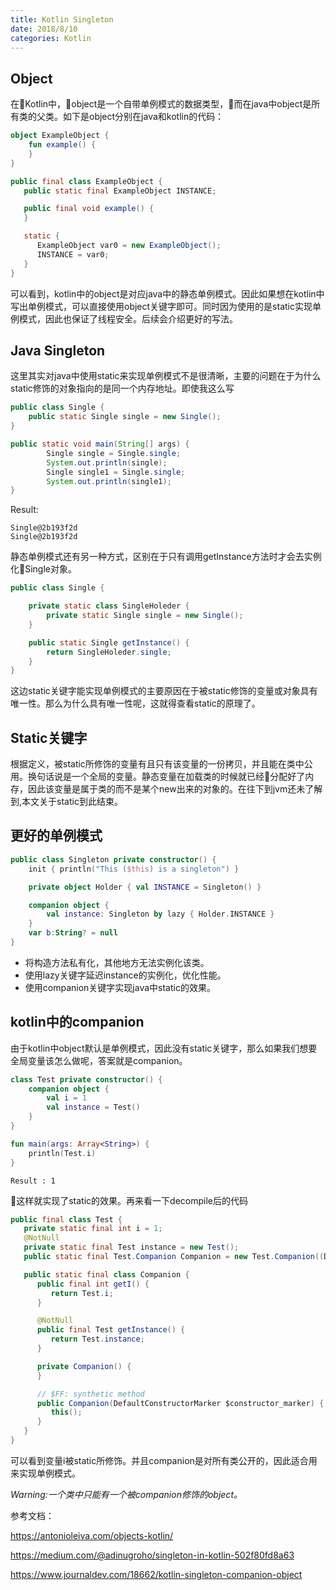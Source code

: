 ```yaml
---
title: Kotlin Singleton
date: 2018/8/10
categories: Kotlin
---
```

## Object
在Kotlin中，object是一个自带单例模式的数据类型，而在java中object是所有类的父类。如下是object分别在java和kotlin的代码：
```kotlin
object ExampleObject {
    fun example() {
    }
}
```
```java
public final class ExampleObject {
   public static final ExampleObject INSTANCE;

   public final void example() {
   }

   static {
      ExampleObject var0 = new ExampleObject();
      INSTANCE = var0;
   }
}
```
可以看到，kotlin中的object是对应java中的静态单例模式。因此如果想在kotlin中写出单例模式，可以直接使用object关键字即可。同时因为使用的是static实现单例模式，因此也保证了线程安全。后续会介绍更好的写法。

## Java Singleton
这里其实对java中使用static来实现单例模式不是很清晰，主要的问题在于为什么static修饰的对象指向的是同一个内存地址。即使我这么写
```java
public class Single {
    public static Single single = new Single();
}

public static void main(String[] args) {
        Single single = Single.single;
        System.out.println(single);
        Single single1 = Single.single;
        System.out.println(single1);
}
```
Result:
```
Single@2b193f2d
Single@2b193f2d
```
静态单例模式还有另一种方式，区别在于只有调用getInstance方法时才会去实例化Single对象。
```java
public class Single {

    private static class SingleHoleder {
        private static Single single = new Single();
    }

    public static Single getInstance() {
        return SingleHoleder.single;
    }
}
```
这边static关键字能实现单例模式的主要原因在于被static修饰的变量或对象具有唯一性。那么为什么具有唯一性呢，这就得查看static的原理了。

## Static关键字
根据定义，被static所修饰的变量有且只有该变量的一份拷贝，并且能在类中公用。换句话说是一个全局的变量。静态变量在加载类的时候就已经分配好了内存，因此该变量是属于类的而不是某个new出来的对象的。在往下到jvm还未了解到,本文关于static到此结束。

## 更好的单例模式
```kotlin
public class Singleton private constructor() {
    init { println("This ($this) is a singleton") }    

    private object Holder { val INSTANCE = Singleton() }

    companion object {
        val instance: Singleton by lazy { Holder.INSTANCE }
    }
    var b:String? = null
}
```
* 将构造方法私有化，其他地方无法实例化该类。
* 使用lazy关键字延迟instance的实例化，优化性能。
* 使用companion关键字实现java中static的效果。

## kotlin中的companion
由于kotlin中object默认是单例模式，因此没有static关键字，那么如果我们想要全局变量该怎么做呢，答案就是companion。
```kotlin
class Test private constructor() {
    companion object {
        val i = 1
        val instance = Test()
    }
}

fun main(args: Array<String>) {
    println(Test.i)
}
```
```
Result : 1
```
这样就实现了static的效果。再来看一下decompile后的代码
```java
public final class Test {
   private static final int i = 1;
   @NotNull
   private static final Test instance = new Test();
   public static final Test.Companion Companion = new Test.Companion((DefaultConstructorMarker)null);

   public static final class Companion {
      public final int getI() {
         return Test.i;
      }

      @NotNull
      public final Test getInstance() {
         return Test.instance;
      }

      private Companion() {
      }

      // $FF: synthetic method
      public Companion(DefaultConstructorMarker $constructor_marker) {
         this();
      }
   }
}
```
可以看到变量i被static所修饰。并且companion是对所有类公开的，因此适合用来实现单例模式。

_Warning:一个类中只能有一个被companion修饰的object。_

参考文档：

https://antonioleiva.com/objects-kotlin/

https://medium.com/@adinugroho/singleton-in-kotlin-502f80fd8a63

https://www.journaldev.com/18662/kotlin-singleton-companion-object



